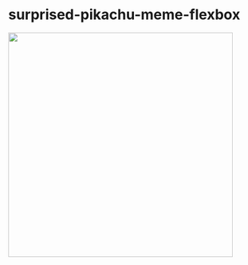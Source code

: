 # surprised-pikachu-meme-flexbox
<a href="https://ibb.co/3FK38qZ" target="_blank"><img src="https://i.ibb.co/8xkCRpZ/127-0-0-1-5500-index-html.png" height="450"></a>
